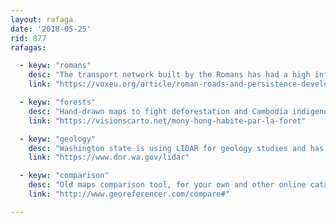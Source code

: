 ```yaml
---
layout: rafaga
date: '2018-05-25'
rid: 877
rafagas:

  - keyw: "romans"
    desc: "The transport network built by the Romans has had a high influence in the afterward economic development "
    link: "https://voxeu.org/article/roman-roads-and-persistence-development"

  - keyw: "forests"
    desc: "Hand-drawn maps to fight deforestation and Cambodia indigenous people rights"
    link: "https://visionscarto.net/mony-hong-habite-par-la-foret"

  - keyw: "geology"
    desc: "Washington state is using LIDAR for geology studies and has published stunning wallpaper images"
    link: "https://www.dnr.wa.gov/lidar"

  - keyw: "comparison"
    desc: "Old maps comparison tool, for your own and other online catalogs, allows displaying several maps at once"
    link: "http://www.georeferencer.com/compare#"

---
```

